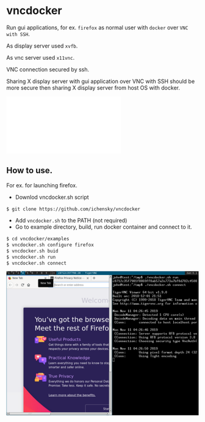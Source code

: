 # vncdocker

Run gui applications, for ex. `firefox` as normal user with `docker` over `VNC with SSH`.

As display server used `xvfb`.

As vnc server used `x11vnc`.

VNC connection secured by ssh.

Sharing X display server with gui application over VNC with SSH should be more secure then sharing X display server from host OS with docker.

![Documentation](doc/doc.txt)

## How to use.
For ex. for launching firefox.
* Downlod vncdocker.sh script 
```
$ git clone https://github.com/ichensky/vncdocker
```
* Add `vncdocker.sh` to the PATH (not required)
* Go to example directory, build, run docker container and connect to it. 
```
$ cd vncdocker/examples
$ vncdocker.sh configure firefox
$ vncdocker.sh buid
$ vncdocker.sh run
$ vncdocker.sh connect
```
 
![example](doc/img.png)

